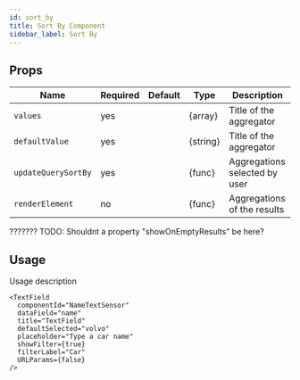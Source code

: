 ```yaml
---
id: sort_by
title: Sort By Component
sidebar_label: Sort By
---
```


## Props

| Name                          | Required  | Default       | Type      | Description             |
| ------------------------------|-----------|---------------| ----------|-------------|
| ``values``                    | yes       |               | {array}  | Title of the aggregator |
| ``defaultValue``              | yes       |               | {string}  | Title of the aggregator |
| ``updateQuerySortBy``         | yes       |               | {func}   | Aggregations selected by user |
| ``renderElement``             | no        |               | {func}    | Aggregations of the results |

???????
TODO: Shouldnt a property "showOnEmptyResults" be here?

## Usage

Usage description 
```
<TextField
  componentId="NameTextSensor"
  dataField="name"
  title="TextField"
  defaultSelected="volvo"
  placeholder="Type a car name"
  showFilter={true}
  filterLabel="Car"
  URLParams={false}
/>
```